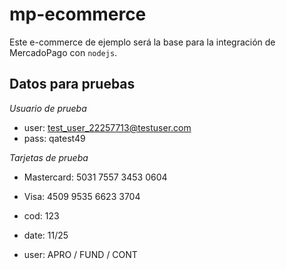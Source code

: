 # mp-ecommerce

Este e-commerce de ejemplo será la base para la integración de MercadoPago con `nodejs`.

## Datos para pruebas

_Usuario de prueba_ 
* user: test_user_22257713@testuser.com
* pass: qatest49

_Tarjetas de prueba_ 
* Mastercard: 5031 7557 3453 0604
* Visa: 4509 9535 6623 3704

* cod: 123
* date: 11/25
* user: APRO / FUND / CONT
